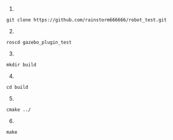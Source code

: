 1.
```
git clone https://github.com/rainstorm666666/robot_test.git
```
2.
```
roscd gazebo_plugin_test
```

3.
```
mkdir build
```

4.
```
cd build
```

5.
```
cmake ../
```

6.
```
make
```

